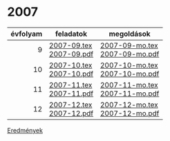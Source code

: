 # 2007

| évfolyam | feladatok | megoldások |
|---:|---|---|
| 9|[2007-09.tex](2007-09.tex) <br> [2007-09.pdf](2007-09.pdf) | [2007-09-mo.tex](2007-09-mo.tex) <br> [2007-09-mo.pdf](2007-09-mo.pdf)|
| 10|[2007-10.tex](2007-10.tex) <br> [2007-10.pdf](2007-10.pdf) | [2007-10-mo.tex](2007-10-mo.tex) <br> [2007-10-mo.pdf](2007-09-mo.pdf)|
| 11|[2007-11.tex](2007-11.tex) <br> [2007-11.pdf](2007-11.pdf) | [2007-11-mo.tex](2007-11-mo.tex) <br> [2007-11-mo.pdf](2007-09-mo.pdf)|
| 12|[2007-12.tex](2007-12.tex) <br> [2007-12.pdf](2007-12.pdf) | [2007-12-mo.tex](2007-12-mo.tex) <br> [2007-12-mo.pdf](2007-09-mo.pdf)|

[Eredmények](eredmenyek-2007.md)
